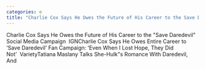 ```yaml
---
categories: e
title: "Charlie Cox Says He Owes the Future of His Career to the Save Daredevil Social Media Campaign  IGN"
---
```

Charlie Cox Says He Owes the Future of His Career to the "Save Daredevil" Social Media Campaign&nbsp;&nbsp;IGNCharlie Cox Says He Owes Entire Career to ‘Save Daredevil’ Fan Campaign: ‘Even When I Lost Hope, They Did Not’&nbsp;&nbsp;VarietyTatiana Maslany Talks She-Hulk"s Romance With Daredevil, And 